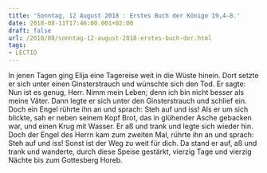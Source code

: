 ```yaml
---
title: 'Sonntag, 12 August 2018 : Erstes Buch der Könige 19,4-8.'
date: 2018-08-11T17:46:00.001+02:00
draft: false
url: /2018/08/sonntag-12-august-2018-erstes-buch-der.html
tags: 
- LECTIO
---
```


In jenen Tagen ging Elija eine Tagereise weit in die Wüste hinein. Dort setzte er sich unter einen Ginsterstrauch und wünschte sich den Tod. Er sagte: Nun ist es genug, Herr. Nimm mein Leben; denn ich bin nicht besser als meine Väter. Dann legte er sich unter den Ginsterstrauch und schlief ein. Doch ein Engel rührte ihn an und sprach: Steh auf und iss! Als er um sich blickte, sah er neben seinem Kopf Brot, das in glühender Asche gebacken war, und einen Krug mit Wasser. Er aß und trank und legte sich wieder hin. Doch der Engel des Herrn kam zum zweiten Mal, rührte ihn an und sprach: Steh auf und iss! Sonst ist der Weg zu weit für dich. Da stand er auf, aß und trank und wanderte, durch diese Speise gestärkt, vierzig Tage und vierzig Nächte bis zum Gottesberg Horeb.